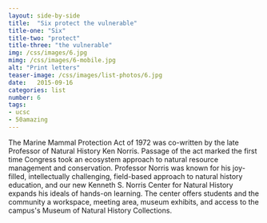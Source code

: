 ```yaml
---
layout: side-by-side
title:  "Six protect the vulnerable"
title-one: "Six"
title-two: "protect"
title-three: "the vulnerable"
img: /css/images/6.jpg
mimg: /css/images/6-mobile.jpg
alt: "Print letters"
teaser-image: /css/images/list-photos/6.jpg
date:   2015-09-16
categories: list
number: 6
tags:
- ucsc
- 50amazing
---
```

The Marine Mammal Protection Act of 1972 was co-written by the late Professor of Natural History Ken Norris. Passage of the act marked the first time Congress took an ecosystem approach to natural resource management and conservation. Professor Norris was known for his joy-filled, intellectually challenging, field-based approach to natural history education, and our new Kenneth S. Norris Center for Natural History expands his ideals of hands-on learning. The center offers students and the community a workspace, meeting area, museum exhibits, and access to the campus's Museum of Natural History Collections. 